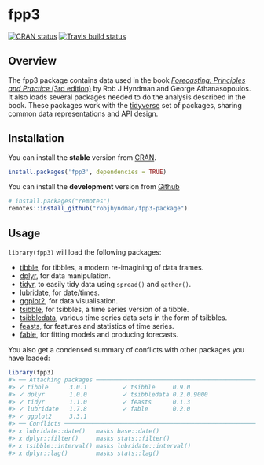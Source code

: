 
<!-- README.md is generated from README.Rmd. Please edit that file -->

# fpp3

<!-- badges: start -->

[![CRAN
status](https://www.r-pkg.org/badges/version/fpp3)](https://cran.r-project.org/package=fpp3)
[![Travis build
status](https://travis-ci.org/robjhyndman/fpp3-package.svg?branch=master)](https://travis-ci.org/robjhyndman/fpp3-package)
<!-- badges: end -->

## Overview

The fpp3 package contains data used in the book [*Forecasting:
Principles and Practice* (3rd edition)](https://OTexts.com/fpp3) by Rob
J Hyndman and George Athanasopoulos. It also loads several packages
needed to do the analysis described in the book. These packages work
with the [tidyverse](https://www.tidyverse.org/) set of packages,
sharing common data representations and API design.

## Installation

You can install the **stable** version from
[CRAN](https://cran.r-project.org/package=fpp3).

``` r
install.packages('fpp3', dependencies = TRUE)
```

You can install the **development** version from
[Github](https://github.com/robjhyndman/fpp3-package)

``` r
# install.packages("remotes")
remotes::install_github("robjhyndman/fpp3-package")
```

## Usage

`library(fpp3)` will load the following packages:

  - [tibble](https://tibble.tidyverse.org), for tibbles, a modern
    re-imagining of data frames.
  - [dplyr](https://dplyr.tidyverse.org), for data manipulation.
  - [tidyr](https://tidyr.tidyverse.org), to easily tidy data using
    `spread()` and `gather()`.
  - [lubridate](https://lubridate.tidyverse.org), for date/times.
  - [ggplot2](https://ggplot2.tidyverse.org), for data visualisation.
  - [tsibble](https://tsibble.tidyverts.org), for tsibbles, a time
    series version of a tibble.
  - [tsibbledata](https://tsibbledata.tidyverts.org), various time
    series data sets in the form of tsibbles.
  - [feasts](https://feasts.tidyverts.org), for features and statistics
    of time series.
  - [fable](https://fable.tidyverts.org), for fitting models and
    producing forecasts.

You also get a condensed summary of conflicts with other packages you
have loaded:

``` r
library(fpp3)
#> ── Attaching packages ──────────────────────────────────────────────────── fpp3 0.3 ──
#> ✓ tibble      3.0.1          ✓ tsibble     0.9.0     
#> ✓ dplyr       1.0.0          ✓ tsibbledata 0.2.0.9000
#> ✓ tidyr       1.1.0          ✓ feasts      0.1.3     
#> ✓ lubridate   1.7.8          ✓ fable       0.2.0     
#> ✓ ggplot2     3.3.1
#> ── Conflicts ─────────────────────────────────────────────────────── fpp3_conflicts ──
#> x lubridate::date()   masks base::date()
#> x dplyr::filter()     masks stats::filter()
#> x tsibble::interval() masks lubridate::interval()
#> x dplyr::lag()        masks stats::lag()
```
